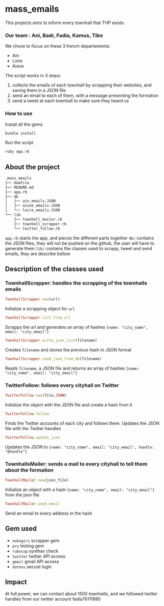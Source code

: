 # mass_emails

This projects aims to inform every townhall that THP exists.

### Our team : Ani, Badr, Fadia, Kamus, Tibo

We chose to focus on these 3 french departements:
- Ain
- Loire
- Aisne

The script works in 3 steps:
1. collects the emails of each townhall by scrapping their websites, and saving them in a JSON file
2. send an email to each of them, with a message presenting the formation
3. send a tweet at each townhall to make sure they heard us

### How to use

Install all the gems
```sh
bundle install
```
Run the script
```sh
ruby app.rb
```

## About the project
```sh
.mass_emails
├── Gemfile
├── README.md
├── app.rb
├── db
│   ├── ain_emails.JSON
│   ├── aisne_emails.JSON
│   └── loire_emails.JSON
└── lib
    ├── townhall_mailer.rb
    ├── townhall_scrapper.rb
    └── twitter_follow.rb
```
`app.rb` starts the app, and pieces the different parts together
`db/` contains the JSON files, they will not be pushed on the github, the user will have to generate them
`lib/` contains the classes used to scrapp, tweet and send emails, they are describe bellow

## Description of the classes used

### TownhallScrapper: handles the scrapping of the townhalls emails
```ruby
TownhallScrapper.new(url)
```
Initialize a scrapping object for `url`
```ruby
TownhallScrapper.list_from_url
```
Scrapps the url and generates an array of hashes `{name: "city_name", email: "city_email"}`
```ruby
TownhallScrapper.write_json_list(filename)
```
Creates `filename` and stores the previous hash in JSON format
```ruby
TownhallScrapper.read_json_from_db(filename)
```
Reads `filename`, a JSON file and returns an array of hashes `{name: "city_name", email: "city_email"}`

### TwitterFollow: follows every cityhall on Twitter
```ruby
TwitterFollow.new(file.JSON)
```
Initialize the object with the JSON file and create a hash from it
```ruby
TwitterFollow.follow
```
Finds the Twitter accounts of each city and follows them. Updates the JSON file with the Twitter handles
```ruby
TwitterFollow.update_json
```
Updates the JSON to `{name: "city_name", email: "city_email", handle: "@handle"}`

### TownhallsMailer: sends a mail to every cityhall to tell them about the formation
```ruby
TownhallMailer.new(json_file)
```
Initialize an object with a hash `{name: "city_name", email: "city_email"}` from the json file
```ruby
TownhallMailer.send_email
```
Send an email to every address in the hash


## Gem used

- `nokogiri` scrapper gem
- `pry` testing gem
- `rubocop` synthax check
- `twitter` twitter API access
- `gmail` gmail API access
- `dotenv` secure login

## Impact
At full power, we can contact about 1500 townhalls, and we followed twitter handles from our twitter account fadia76111880
